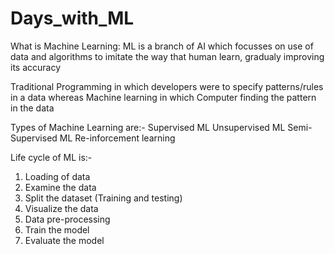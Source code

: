 # Days_with_ML
What is Machine Learning:
ML is a branch of AI which focusses on use of data and algorithms to imitate the way that human learn, gradualy improving its accuracy

Traditional Programming in which developers were to specify patterns/rules in a data 
whereas 
Machine learning in which Computer finding the pattern in the data

Types of Machine Learning are:-
Supervised ML
Unsupervised ML
Semi-Supervised ML
Re-inforcement learning

Life cycle of ML is:-
1. Loading of data
2. Examine the data
3. Split the dataset (Training and testing)
4. Visualize the data
5. Data pre-processing
6. Train the model
7. Evaluate the model
